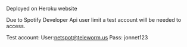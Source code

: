 Deployed on Heroku website

Due to Spotify Developer Api user limit a test account will be needed to access.

Test account:
User:netspot@teleworm.us
Pass: jonnet123
